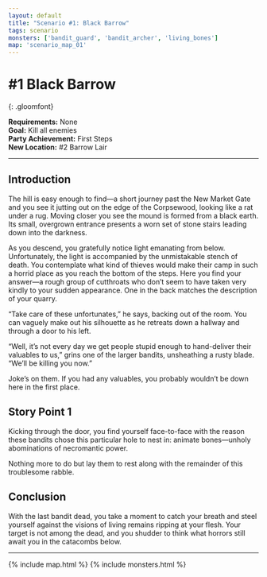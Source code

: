 ```yaml
---
layout: default
title: "Scenario #1: Black Barrow"
tags: scenario
monsters: ['bandit_guard', 'bandit_archer', 'living_bones']
map: 'scenario_map_01'
---
```


# #1 Black Barrow
{: .gloomfont}

__Requirements:__ None <br>
__Goal:__ Kill all enemies <br>
__Party Achievement:__ First Steps <br>
__New Location:__ #2 Barrow Lair

***

## Introduction

The hill is easy enough to find—a short journey past the New Market Gate and
you see it jutting out on the edge of the Corpsewood, looking like a rat under
a rug. Moving closer you see the mound is formed from a black earth. Its small,
overgrown entrance presents a worn set of stone stairs leading down into the darkness.

As you descend, you gratefully notice light emanating from below. Unfortunately,
the light is accompanied by the unmistakable stench of death. You contemplate
what kind of thieves would make their camp in such a horrid place as you reach the
bottom of the steps. Here you find your answer—a rough group of cutthroats who don’t
seem to have taken very kindly to your sudden appearance. One in the back matches
the description of your quarry.

“Take care of these unfortunates,” he says, backing out of the room. You can vaguely
make out his silhouette as he retreats down a hallway and through a door to his left.

“Well, it’s not every day we get people stupid enough to hand-deliver their valuables
to us,” grins one of the larger bandits, unsheathing a rusty blade. “We’ll be killing you now.”

Joke’s on them. If you had any valuables, you probably wouldn’t be down here in the first place.


## Story Point 1

Kicking through the door, you find yourself face-to-face with the reason these
bandits chose this particular hole to nest in: animate bones—unholy abominations
of necromantic power.

Nothing more to do but lay them to rest along with the remainder of this troublesome rabble.


## Conclusion

With the last bandit dead, you take a moment to catch your breath and steel yourself
against the visions of living remains ripping at your flesh. Your target is not among
the dead, and you shudder to think what horrors still await you in the catacombs below.


***

{% include map.html %}
{% include monsters.html %}



